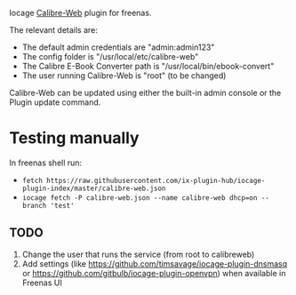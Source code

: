 Iocage [Calibre-Web](https://github.com/janeczku/calibre-web) plugin for freenas.

The relevant details are:

* The default admin credentials are "admin:admin123"
* The config folder is "/usr/local/etc/calibre-web"
* The Calibre E-Book Converter path is "/usr/local/bin/ebook-convert"
* The user running Calibre-Web is "root" (to be changed)

Calibre-Web can be updated using either the built-in admin console or the Plugin update command.

# Testing manually

In freenas shell run:

* `fetch https://raw.githubusercontent.com/ix-plugin-hub/iocage-plugin-index/master/calibre-web.json`
* `iocage fetch -P calibre-web.json --name calibre-web dhcp=on --branch 'test'`

## TODO
1. Change the user that runs the service (from root to calibreweb)
2. Add settings (like https://github.com/timsavage/iocage-plugin-dnsmasq or https://github.com/gitbulb/iocage-plugin-openvpn) when available in Freenas UI
